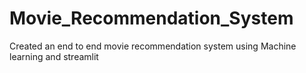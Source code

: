 # Movie_Recommendation_System
Created an end to end movie recommendation system using Machine learning and streamlit 
